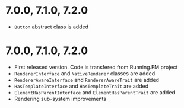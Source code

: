 7.0.0, 7.1.0, 7.2.0
===================
* `Button` abstract class is added

7.0.0, 7.1.0, 7.2.0
===================
* First released version. Code is transfered from Running.FM project
* `RendererInterface` and `NativeRenderer` classes are added
* `RendererAwareInterface` and `RendererAwareTrait` are added
* `HasTemplateInterface` and `HasTemplateTrait` are added
* `ElementHasParentInterface` and `ElementHasParentTrait` are added
* Rendering sub-system improvements